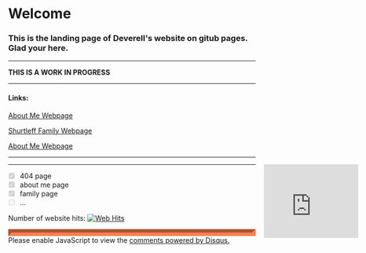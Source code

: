 <h1> <b> Welcome </b> </h1>
<h3>This is the landing page of Deverell's website on gitub pages. Glad your here.</h3>

<hr>
<b>THIS IS A WORK IN PROGRESS</b>
<hr>

<h4>Links:</h4>
<a href="Dallen's About Me Webpage.html">About Me Webpage</a> 
 
 <a href="Shurtleff Family/index.html">Shurtleff Family Webpage</a> 
 
 <a href="What.html">About Me Webpage</a> 


<hr>
<iframe src="https://deverellmanning.github.io/Navigation/Sidebar.html" style="position:absolute; right:2%;border:none;" title="Iframe Example" width="20%" ></iframe>
<hr>

<ul class="task-list">
  <li class="task-list-item"><input type="checkbox" class="task-list-item-checkbox" disabled="disabled" checked="checked">404 page</li>
  <li class="task-list-item"><input type="checkbox" class="task-list-item-checkbox" disabled="disabled" checked="checked">about me page</li>
  <li class="task-list-item"><input type="checkbox" class="task-list-item-checkbox" disabled="disabled" checked="checked">family page</li>
  <li class="task-list-item"><input type="checkbox" class="task-list-item-checkbox" disabled="disabled">…</li>
</ul>

<p>Number of website hits:
<!-- hitwebcounter Code START -->
<a href="https://www.hitwebcounter.com" target="_blank">
<img src="https://hitwebcounter.com/counter/counter.php?page=7678712&style=0001&nbdigits=5&type=ip&initCount=0" title="Total Website Hits" Alt="Web Hits"   border="0" /></a>             
</p>
<p>
<div id="disqus_thread" style="border-style: inset;border-color: coral;border-width: 7px;"></div>
<script>

/**
*  RECOMMENDED CONFIGURATION VARIABLES: EDIT AND UNCOMMENT THE SECTION BELOW TO INSERT DYNAMIC VALUES FROM YOUR PLATFORM OR CMS.
*  LEARN WHY DEFINING THESE VARIABLES IS IMPORTANT: https://disqus.com/admin/universalcode/#configuration-variables*/
/*
var disqus_config = function () {
this.page.url = https://deverellmanning.github.io/;  // Replace PAGE_URL with your page's canonical URL variable
this.page.identifier = PAGE_IDENTIFIER; // Replace PAGE_IDENTIFIER with your page's unique identifier variable
};
*/
(function() { // DON'T EDIT BELOW THIS LINE
var d = document, s = d.createElement('script');
s.src = 'https://https-deverellmanning-github-io.disqus.com/embed.js';
s.setAttribute('data-timestamp', +new Date());
(d.head || d.body).appendChild(s);
})();
</script>
<noscript>Please enable JavaScript to view the <a href="https://disqus.com/?ref_noscript">comments powered by Disqus.</a></noscript>
</p>
<script id="dsq-count-scr" src="//https-deverellmanning-github-io.disqus.com/count.js" async></script>

                            
